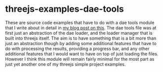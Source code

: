 # threejs-examples-dae-tools

These are source code examples that have to do with a dae tools module that I write about in detail in [my blog post on this](https://dustinpfister.github.io/2021/06/25/threejs-examples-dae-tools/). The dae tools file was at first just an abstraction of the dae loader, and the loader manager that is built into threejs itself. The aim is to have something that is a bit more than just an abstraction though by adding some additional features that have to do with processing the results, providing a progress bar, and any other additional features that I would want to have on top of just loading the files. However I think this module will remain fairly minimal for the most part as just yet another one of my threejs simple project examples.



